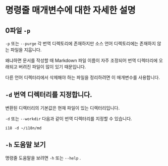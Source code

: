 # 명령줄 매개변수에 대한 자세한 설명

## 0파일 `-p`

`-p` 또는 `--purge` 각 번역 디렉토리에 존재하지만 소스 언어 디렉토리에는 존재하지 않는 파일을 지웁니다.

왜냐하면 문서를 작성할 때 Markdown 파일 이름이 자주 조정되어 번역 디렉터리에 오래되고 버려진 파일이 많이 있기 때문입니다.

다른 언어 디렉터리에서 삭제해야 하는 파일을 정리하려면 이 매개변수를 사용합니다.

## `-d` 번역 디렉터리를 지정합니다.

변환된 디렉터리의 기본값은 현재 파일이 있는 디렉터리입니다.

`-d` 또는 `--workdir` 다음과 같이 번역 디렉터리를 지정할 수 있습니다.

```
i18 -d ~/i18n/md
```

## `-h` 도움말 보기

명령줄 도움말을 보려면 `-h` 또는 `--help` .